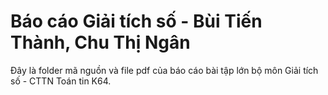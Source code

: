 # Báo cáo Giải tích số - Bùi Tiến Thành, Chu Thị Ngân

Đây là folder mã nguồn và file pdf của báo cáo bài tập lớn bộ môn Giải tích số - CTTN Toán tin K64.